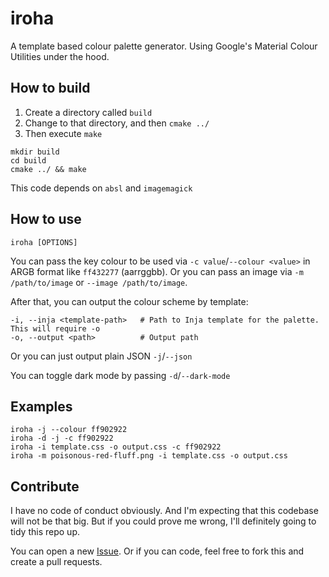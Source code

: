 # iroha

A template based colour palette generator. Using Google's Material Colour Utilities under the hood.

## How to build
1. Create a directory called `build`
2. Change to that directory, and then `cmake ../`
3. Then execute `make`
```
mkdir build
cd build
cmake ../ && make
```

This code depends on `absl` and `imagemagick`

## How to use
```
iroha [OPTIONS]
```

You can pass the key colour to be used via `-c value`/`--colour <value>` in ARGB format like `ff432277` (aarrggbb). Or you can pass an image via `-m /path/to/image` or `--image /path/to/image`.

After that, you can output the colour scheme by template:
```
-i, --inja <template-path>   # Path to Inja template for the palette. This will require -o
-o, --output <path>          # Output path
```
Or you can just output plain JSON `-j`/`--json`

You can toggle dark mode by passing `-d`/`--dark-mode`

## Examples
```
iroha -j --colour ff902922
iroha -d -j -c ff902922
iroha -i template.css -o output.css -c ff902922
iroha -m poisonous-red-fluff.png -i template.css -o output.css
```

## Contribute
I have no code of conduct obviously. And I'm expecting that this codebase will not be that big. But if you could prove me wrong, I'll definitely going to tidy this repo up.

You can open a new [Issue](https://github.com/hiyorun/iroha/issues/new). Or if you can code, feel free to fork this and create a pull requests.
